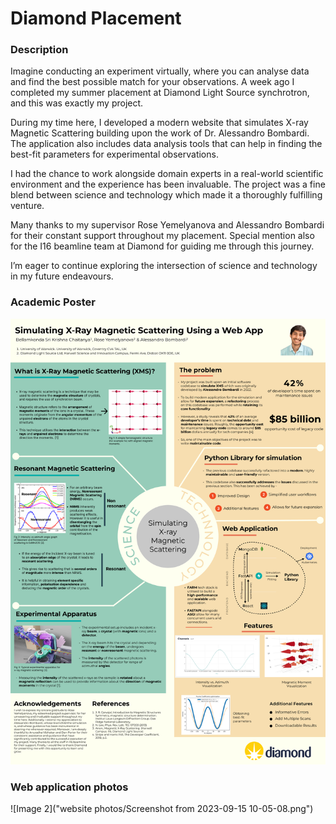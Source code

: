 # Diamond Placement

### Description
Imagine conducting an experiment virtually, where you can analyse data and find the best possible match for your observations. A week ago I completed my summer placement at Diamond Light Source synchrotron, and this was exactly my project.

During my time here, I developed a modern website that simulates X-ray Magnetic Scattering building upon the work of Dr. Alessandro Bombardi. The application also includes data analysis tools that can help in finding the best-fit parameters for experimental observations.

I had the chance to work alongside domain experts in a real-world scientific environment and the experience has been invaluable. The project was a fine blend between science and technology which made it a thoroughly fulfilling venture.

Many thanks to my supervisor Rose Yemelyanova and Alessandro Bombardi for their constant support throughout my placement. Special mention also for the I16 beamline team at Diamond for guiding me through this journey.

I’m eager to continue exploring the intersection of science and technology in my future endeavours.

### Academic Poster
<img src="Poster.png"><img/>

### Web application photos
![Image 2]("website photos/Screenshot from 2023-09-15 10-05-08.png")
